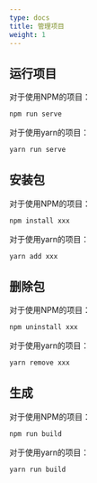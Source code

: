 ```yaml
---
type: docs
title: 管理项目
weight: 1
---
```



## 运行项目

对于使用NPM的项目：

```bash
npm run serve
```

对于使用yarn的项目：

```bash
yarn run serve
```

## 安装包

对于使用NPM的项目：

```bash
npm install xxx
```

对于使用yarn的项目：

```bash
yarn add xxx
```

## 删除包

对于使用NPM的项目：

```bash
npm uninstall xxx
```

对于使用yarn的项目：

```bash
yarn remove xxx
```

## 生成

对于使用NPM的项目：

```bash
npm run build
```

对于使用yarn的项目：

```bash
yarn run build
```

